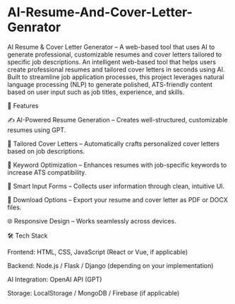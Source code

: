 # AI-Resume-And-Cover-Letter-Genrator
AI Resume &amp; Cover Letter Generator – A web-based tool that uses AI to generate professional, customizable resumes and cover letters tailored to specific job descriptions. 
An intelligent web-based tool that helps users create professional resumes and tailored cover letters in seconds using AI. Built to streamline job application processes, this project leverages natural language processing (NLP) to generate polished, ATS-friendly content based on user input such as job titles, experience, and skills.

🔧 Features

✍️ AI-Powered Resume Generation – Creates well-structured, customizable resumes using GPT.

💼 Tailored Cover Letters – Automatically crafts personalized cover letters based on job descriptions.

🎯 Keyword Optimization – Enhances resumes with job-specific keywords to increase ATS compatibility.

🧠 Smart Input Forms – Collects user information through clean, intuitive UI.

💾 Download Options – Export your resume and cover letter as PDF or DOCX files.

🌐 Responsive Design – Works seamlessly across devices.

🛠️ Tech Stack

Frontend: HTML, CSS, JavaScript (React or Vue, if applicable)

Backend: Node.js / Flask / Django (depending on your implementation)

AI Integration: OpenAI API (GPT)

Storage: LocalStorage / MongoDB / Firebase (if applicable)
